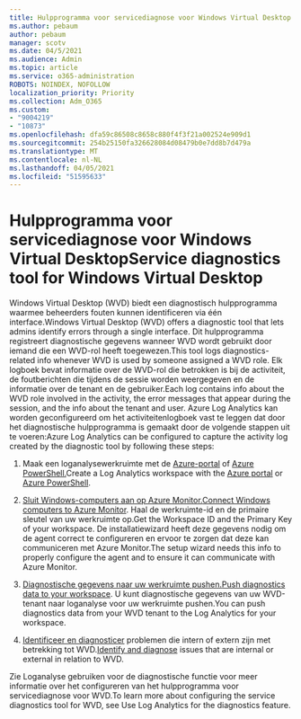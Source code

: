 ```yaml
---
title: Hulpprogramma voor servicediagnose voor Windows Virtual Desktop
ms.author: pebaum
author: pebaum
manager: scotv
ms.date: 04/5/2021
ms.audience: Admin
ms.topic: article
ms.service: o365-administration
ROBOTS: NOINDEX, NOFOLLOW
localization_priority: Priority
ms.collection: Adm_O365
ms.custom:
- "9004219"
- "10873"
ms.openlocfilehash: dfa59c86508c8658c880f4f3f21a002524e909d1
ms.sourcegitcommit: 254b25150fa326628084d08479b0e7dd8b7d479a
ms.translationtype: MT
ms.contentlocale: nl-NL
ms.lasthandoff: 04/05/2021
ms.locfileid: "51595633"
---
```

# <a name="service-diagnostics-tool-for-windows-virtual-desktop"></a><span data-ttu-id="a4129-102">Hulpprogramma voor servicediagnose voor Windows Virtual Desktop</span><span class="sxs-lookup"><span data-stu-id="a4129-102">Service diagnostics tool for Windows Virtual Desktop</span></span>

<span data-ttu-id="a4129-103">Windows Virtual Desktop (WVD) biedt een diagnostisch hulpprogramma waarmee beheerders fouten kunnen identificeren via één interface.</span><span class="sxs-lookup"><span data-stu-id="a4129-103">Windows Virtual Desktop (WVD) offers a diagnostic tool that lets admins identify errors through a single interface.</span></span> <span data-ttu-id="a4129-104">Dit hulpprogramma registreert diagnostische gegevens wanneer WVD wordt gebruikt door iemand die een WVD-rol heeft toegewezen.</span><span class="sxs-lookup"><span data-stu-id="a4129-104">This tool logs diagnostics-related info whenever WVD is used by someone assigned a WVD role.</span></span> <span data-ttu-id="a4129-105">Elk logboek bevat informatie over de WVD-rol die betrokken is bij de activiteit, de foutberichten die tijdens de sessie worden weergegeven en de informatie over de tenant en de gebruiker.</span><span class="sxs-lookup"><span data-stu-id="a4129-105">Each log contains info about the WVD role involved in the activity, the error messages that appear during the session, and the info about the tenant and user.</span></span> <span data-ttu-id="a4129-106">Azure Log Analytics kan worden geconfigureerd om het activiteitenlogboek vast te leggen dat door het diagnostische hulpprogramma is gemaakt door de volgende stappen uit te voeren:</span><span class="sxs-lookup"><span data-stu-id="a4129-106">Azure Log Analytics can be configured to capture the activity log created by the diagnostic tool by following these steps:</span></span>

1. <span data-ttu-id="a4129-107">Maak een loganalysewerkruimte met de [Azure-portal](https://go.microsoft.com/fwlink/?linkid=2129500) of [Azure PowerShell.](https://go.microsoft.com/fwlink/?linkid=2129501)</span><span class="sxs-lookup"><span data-stu-id="a4129-107">Create a Log Analytics workspace with the [Azure portal](https://go.microsoft.com/fwlink/?linkid=2129500) or [Azure PowerShell](https://go.microsoft.com/fwlink/?linkid=2129501).</span></span>

1. <span data-ttu-id="a4129-108">[Sluit Windows-computers aan op Azure Monitor.](https://go.microsoft.com/fwlink/?linkid=2129913)</span><span class="sxs-lookup"><span data-stu-id="a4129-108">[Connect Windows computers to Azure Monitor](https://go.microsoft.com/fwlink/?linkid=2129913).</span></span> <span data-ttu-id="a4129-109">Haal de werkruimte-id en de primaire sleutel van uw werkruimte op.</span><span class="sxs-lookup"><span data-stu-id="a4129-109">Get the Workspace ID and the Primary Key of your workspace.</span></span> <span data-ttu-id="a4129-110">De installatiewizard heeft deze gegevens nodig om de agent correct te configureren en ervoor te zorgen dat deze kan communiceren met Azure Monitor.</span><span class="sxs-lookup"><span data-stu-id="a4129-110">The setup wizard needs this info to properly configure the agent and to ensure it can communicate with Azure Monitor.</span></span>

1. <span data-ttu-id="a4129-111">[Diagnostische gegevens naar uw werkruimte pushen.](https://go.microsoft.com/fwlink/?linkid=2128284)</span><span class="sxs-lookup"><span data-stu-id="a4129-111">[Push diagnostics data to your workspace](https://go.microsoft.com/fwlink/?linkid=2128284).</span></span> <span data-ttu-id="a4129-112">U kunt diagnostische gegevens van uw WVD-tenant naar loganalyse voor uw werkruimte pushen.</span><span class="sxs-lookup"><span data-stu-id="a4129-112">You can push diagnostics data from your WVD tenant to the Log Analytics for your workspace.</span></span>

1. <span data-ttu-id="a4129-113">[Identificeer en diagnosticer](https://docs.microsoft.com/azure/virtual-desktop/diagnostics-role-service#diagnose-issues-with-powershell) problemen die intern of extern zijn met betrekking tot WVD.</span><span class="sxs-lookup"><span data-stu-id="a4129-113">[Identify and diagnose](https://docs.microsoft.com/azure/virtual-desktop/diagnostics-role-service#diagnose-issues-with-powershell) issues that are internal or external in relation to WVD.</span></span>

<span data-ttu-id="a4129-114">Zie Loganalyse gebruiken voor de diagnostische functie voor meer informatie over het configureren van het hulpprogramma voor servicediagnose voor WVD.</span><span class="sxs-lookup"><span data-stu-id="a4129-114">To learn more about configuring the service diagnostics tool for WVD, see Use Log Analytics for the diagnostics feature.</span></span>